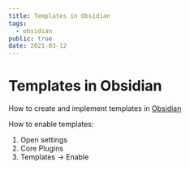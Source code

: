 ```yaml
---
title: Templates in Obsidian
tags:
  - obsidian
public: true
date: 2021-03-12
---
```


# Templates in Obsidian

How to create and implement templates in [Obsidian](Obsidian.md)

How to enable templates:

1. Open settings
1. Core Plugins
1. Templates -> Enable
